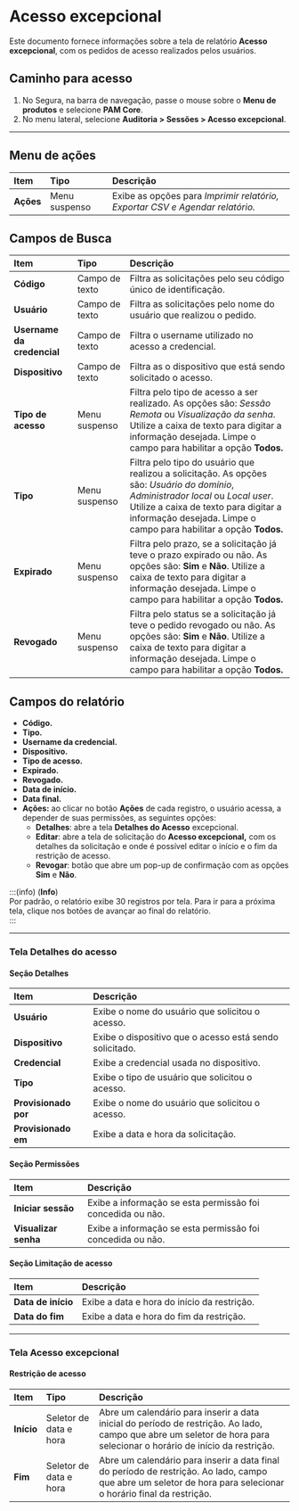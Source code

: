 # Acesso excepcional

Este documento fornece informações sobre a tela de relatório **Acesso excepcional**, com os pedidos de acesso realizados pelos usuários.

## Caminho para acesso

1. No Segura, na barra de navegação, passe o mouse sobre o **Menu de produtos** e selecione **PAM Core**.  
2. No menu lateral, selecione **Auditoria > Sessões > Acesso excepcional**.

---
## Menu de ações

| **Item**  | **Tipo** | **Descrição** |
| :---- | :---- | :---- |
| **Ações** | Menu suspenso | Exibe as opções para *Imprimir relatório, Exportar CSV e Agendar relatório.* |

## Campos de Busca

| **Item** | **Tipo** | **Descrição** |
| :---- | :---- | :---- |
| **Código** | Campo de texto | Filtra as solicitações pelo seu código único de identificação. |
| **Usuário** | Campo de texto | Filtra as solicitações pelo nome do usuário que realizou o pedido. |
| **Username da credencial** | Campo de texto | Filtra o username utilizado no acesso a credencial. |
| **Dispositivo** | Campo de texto | Filtra as o dispositivo que está sendo solicitado o acesso. |
| **Tipo de acesso** | Menu suspenso | Filtra pelo tipo de acesso a ser realizado. As opções são: *Sessão Remota* ou *Visualização da senha*. Utilize a caixa de texto para digitar a informação desejada. Limpe o campo para habilitar a opção **Todos.** |
| **Tipo** | Menu suspenso | Filtra pelo tipo do usuário que realizou a solicitação. As opções são: *Usuário do domínio*, *Administrador local* ou *Local user*. Utilize a caixa de texto para digitar a informação desejada. Limpe o campo para habilitar a opção **Todos.** |
| **Expirado** | Menu suspenso | Filtra pelo prazo, se a solicitação já teve o prazo expirado ou não. As opções são: **Sim** e **Não**. Utilize a caixa de texto para digitar a informação desejada. Limpe o campo para habilitar a opção **Todos.** |
| **Revogado** | Menu suspenso | Filtra pelo status se a solicitação já teve o pedido revogado ou não. As opções são: **Sim** e **Não**. Utilize a caixa de texto para digitar a informação desejada. Limpe o campo para habilitar a opção **Todos.** |

## Campos do relatório

* **Código.**  
* **Tipo.**  
* **Username da credencial.**  
* **Dispositivo.**  
* **Tipo de acesso.**  
* **Expirado.**  
* **Revogado.**  
* **Data de início.**  
* **Data final.**  
* **Ações:** ao clicar no botão **Ações** de cada registro, o usuário acessa, a depender de suas permissões, as seguintes opções:  
  * **Detalhes**: abre a tela **Detalhes do Acesso** excepcional.  
  * **Editar**: abre a tela de solicitação do **Acesso excepcional,** com os detalhes da solicitação e onde é possível editar o início e o fim da restrição de acesso.   
  * **Revogar**: botão que abre um pop-up de confirmação com as opções **Sim** e **Não**.

:::(info) (**Info**)  
Por padrão, o relatório exibe 30 registros por tela. Para ir para a próxima tela, clique nos botões de avançar ao final do relatório.  
:::

---
### Tela Detalhes do acesso

#### Seção Detalhes

| **Item** | **Descrição** |
| :---- | :---- |
| **Usuário** | Exibe o nome do usuário que solicitou o acesso. |
| **Dispositivo** | Exibe o dispositivo que o acesso está sendo solicitado. |
| **Credencial** | Exibe a credencial usada no dispositivo. |
| **Tipo** | Exibe o tipo de usuário que solicitou o acesso. |
| **Provisionado por** | Exibe o nome do usuário que solicitou o acesso. |
| **Provisionado em** | Exibe a data e hora da solicitação. |

#### Seção Permissões

| **Item** | **Descrição** |
| :---- | :---- |
| **Iniciar sessão** | Exibe a informação se esta permissão foi concedida ou não. |
| **Visualizar senha** | Exibe a informação se esta permissão foi concedida ou não. |

#### Seção Limitação de acesso

| **Item** | **Descrição** |
| :---- | :---- |
| **Data de início** | Exibe a data e hora do início da restrição. |
| **Data do fim** | Exibe a data e hora do fim da restrição. |

---
### Tela Acesso excepcional  

#### Restrição de acesso

| **Item** | **Tipo** | **Descrição** |
| :---- | :---- | :---- |
| **Início** | Seletor de data e hora | Abre um calendário para inserir a data inicial do período de restrição. Ao lado, campo que abre um seletor de hora para selecionar o horário de início da restrição. |
| **Fim** | Seletor de data e hora | Abre um calendário para inserir a data final do período de restrição. Ao lado, campo que abre um seletor de hora para selecionar o horário final da restrição. |